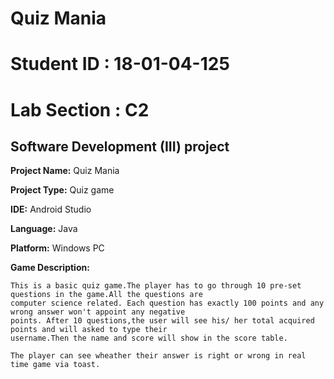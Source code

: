 # Quiz Mania
# Student ID : 18-01-04-125
# Lab Section : C2

## Software Development (III) project
**Project Name:** Quiz Mania 

**Project Type:** Quiz game  

**IDE:** Android Studio 

**Language:** Java  

**Platform:** Windows PC  

**Game Description:**  
```
This is a basic quiz game.The player has to go through 10 pre-set questions in the game.All the questions are 
computer science related. Each question has exactly 100 points and any wrong answer won't appoint any negative
points. After 10 questions,the user will see his/ her total acquired points and will asked to type their 
username.Then the name and score will show in the score table.

The player can see wheather their answer is right or wrong in real time game via toast.


```
